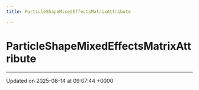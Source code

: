 ```yaml
---
title: ParticleShapeMixedEffectsMatrixAttribute

---
```


# ParticleShapeMixedEffectsMatrixAttribute





-------------------------------

Updated on 2025-08-14 at 09:07:44 +0000